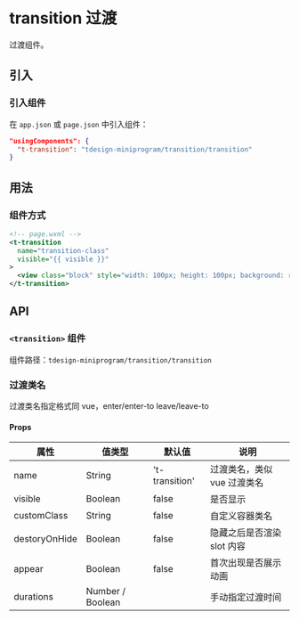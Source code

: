 # transition 过渡

过渡组件。

## 引入

### 引入组件

在 `app.json` 或 `page.json` 中引入组件：

```json
"usingComponents": {
  "t-transition": "tdesign-miniprogram/transition/transition"
}
```

## 用法

### 组件方式

```xml
<!-- page.wxml -->
<t-transition
  name="transition-class"
  visible="{{ visible }}"
>
  <view class="block" style="width: 100px; height: 100px; background: red;"></view>
</t-transition>
```

## API

### `<transition>` 组件

组件路径：`tdesign-miniprogram/transition/transition`

### 过渡类名

过渡类名指定格式同 vue，enter/enter-to leave/leave-to

#### Props

| 属性          | 值类型           | 默认值         | 说明                        |
| ------------- | ---------------- | -------------- | --------------------------- |
| name          | String           | 't-transition' | 过渡类名，类似 vue 过渡类名 |
| visible       | Boolean          | false          | 是否显示                    |
| customClass   | String           | false          | 自定义容器类名              |
| destoryOnHide | Boolean          | false          | 隐藏之后是否渲染 slot 内容  |
| appear        | Boolean          | false          | 首次出现是否展示动画        |
| durations     | Number / Boolean |                | 手动指定过渡时间            |
